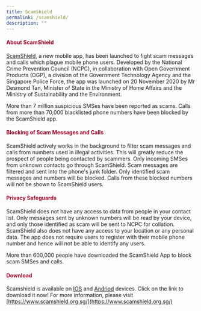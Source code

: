 ```yaml
---
title: ScamShield
permalink: /scamshield/
description: ""
---
```

#### <font style="color:#a20427">About ScamShield</font>
[ScamShield](https://www.scamshield.org.sg/), a new mobile app, has been launched to fight scam messages and calls which plague mobile phone users. Developed by the National Crime Prevention Council (NCPC), in collaboration with Open Government Products (OGP), a division of the Government Technology Agency and the Singapore Police Force, the app was launched on 20 November 2020 by Mr Desmond Tan, Minister of State in the Ministry of Home Affairs and the Ministry of Sustainability and the Environment.  

More than 7 million suspicious SMSes have been reported as scams. Calls from more than 70,000 blacklisted phone numbers have been blocked by the ScamShield app.

#### <font style="color:#a20427">Blocking of Scam Messages and Calls</font>
ScamShield actively works in the background to filter scam messages and calls from numbers used in illegal activities. This will greatly reduce the prospect of people being contacted by scammers. Only incoming SMSes from unknown contacts go through ScamShield. Scam messages are filtered and sent into the phone's junk folder. Only identified scam messages and numbers will be blocked. Calls from these blocked numbers will not be shown to ScamShield users.  

#### <font style="color:#a20427">Privacy Safeguards</font>
ScamShield does not have any access to data from people in your contact list. Only messages sent by unknown numbers will be read by your device, and only those identified as scam will be sent to NCPC for collation. ScamShield also does not have any access to your location or any personal data. The app does not require users to register with their mobile phone number and hence will not be able to identify any users.  

More than 600,000 people have downloaded the ScamShield App to block scam SMSes and calls.

#### <font style="color:#a20427">Download</font>
Scamshield is available on [IOS](https://apps.apple.com/sg/app/scamshield/id1497144087) and [Andriod](https://play.google.com/store/apps/details?id=sg.gov.scamshield&amp;hl=en&amp;gl=US&amp;pli=1) devices. Click on the link to download it now! For more information, please visit [https://www.scamshield.org.sg/](https://www.scamshield.org.sg/)